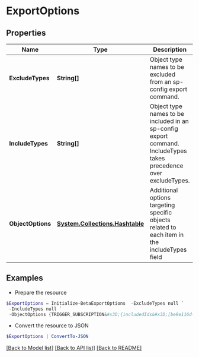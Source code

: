 # ExportOptions
## Properties

Name | Type | Description | Notes
------------ | ------------- | ------------- | -------------
**ExcludeTypes** | **String[]** | Object type names to be excluded from an sp-config export command. | [optional] 
**IncludeTypes** | **String[]** | Object type names to be included in an sp-config export command. IncludeTypes takes precedence over excludeTypes. | [optional] 
**ObjectOptions** | [**System.Collections.Hashtable**](ObjectExportImportOptions.md) | Additional options targeting specific objects related to each item in the includeTypes field | [optional] 

## Examples

- Prepare the resource
```powershell
$ExportOptions = Initialize-BetaExportOptions  -ExcludeTypes null `
 -IncludeTypes null `
 -ObjectOptions {TRIGGER_SUBSCRIPTION&#x3D;{includedIds&#x3D;[be9e116d-08e1-49fc-ab7f-fa585e96c9e4], includedNames&#x3D;[Test 2]}}
```

- Convert the resource to JSON
```powershell
$ExportOptions | ConvertTo-JSON
```

[[Back to Model list]](../README.md#documentation-for-models) [[Back to API list]](../README.md#documentation-for-api-endpoints) [[Back to README]](../README.md)

